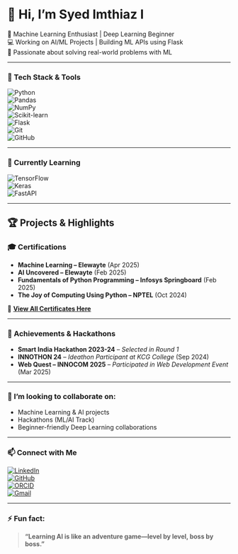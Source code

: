 # 👋 Hi, I’m Syed Imthiaz I

🚀 Machine Learning Enthusiast | Deep Learning Beginner  
💻 Working on AI/ML Projects | Building ML APIs using Flask  
🎯 Passionate about solving real-world problems with ML

---

### 🚀 Tech Stack & Tools  
![Python](https://img.shields.io/badge/Python-3670A0?style=for-the-badge&logo=python&logoColor=white)  
![Pandas](https://img.shields.io/badge/Pandas-150458?style=for-the-badge&logo=pandas&logoColor=white)  
![NumPy](https://img.shields.io/badge/NumPy-013243?style=for-the-badge&logo=numpy&logoColor=white)  
![Scikit-learn](https://img.shields.io/badge/Scikit--learn-F7931E?style=for-the-badge&logo=scikit-learn&logoColor=white)  
![Flask](https://img.shields.io/badge/Flask-000000?style=for-the-badge&logo=flask&logoColor=white)  
![Git](https://img.shields.io/badge/Git-F05032?style=for-the-badge&logo=git&logoColor=white)  
![GitHub](https://img.shields.io/badge/GitHub-181717?style=for-the-badge&logo=github&logoColor=white)

---

### 🌱 Currently Learning  
![TensorFlow](https://img.shields.io/badge/TensorFlow-FF6F00?style=for-the-badge&logo=tensorflow&logoColor=white)  
![Keras](https://img.shields.io/badge/Keras-D00000?style=for-the-badge&logo=keras&logoColor=white)  
![FastAPI](https://img.shields.io/badge/FastAPI-009688?style=for-the-badge&logo=fastapi&logoColor=white)

---

## 🏆 Projects & Highlights

### 🎓 Certifications

- **Machine Learning – Elewayte** (Apr 2025)  
- **AI Uncovered – Elewayte** (Feb 2025)  
- **Fundamentals of Python Programming – Infosys Springboard** (Feb 2025)  
- **The Joy of Computing Using Python – NPTEL** (Oct 2024)

🔗 [**View All Certificates Here**](https://drive.google.com/drive/folders/1UZffHZFQidCG5WlDt_ZRUr306AimSY0D?usp=drive_link)

---

### 🚀 Achievements & Hackathons

- **Smart India Hackathon 2023-24** – *Selected in Round 1*  
- **INNOTHON 24** – *Ideathon Participant at KCG College* (Sep 2024)  
- **Web Quest – INNOCOM 2025** – *Participated in Web Development Event* (Mar 2025)

---

### 👯 I’m looking to collaborate on:

- Machine Learning & AI projects  
- Hackathons (ML/AI Track)  
- Beginner-friendly Deep Learning collaborations

---

### 📫 Connect with Me  
[![LinkedIn](https://img.shields.io/badge/LinkedIn-blue?style=for-the-badge&logo=linkedin&logoColor=white)](https://www.linkedin.com/in/syedimthiaz/)  
[![GitHub](https://img.shields.io/badge/GitHub-100000?style=for-the-badge&logo=github&logoColor=white)](https://github.com/Syed-Imthiaz)  
[![ORCID](https://img.shields.io/badge/ORCID-A6CE39?style=for-the-badge&logo=orcid&logoColor=white)](https://orcid.org/0009-0001-7636-456X)  
[![Gmail](https://img.shields.io/badge/Gmail-D14836?style=for-the-badge&logo=gmail&logoColor=white)](mailto:syedimthiaz2006@gmail.com)

---

### ⚡ Fun fact:

> **“Learning AI is like an adventure game—level by level, boss by boss.”**
